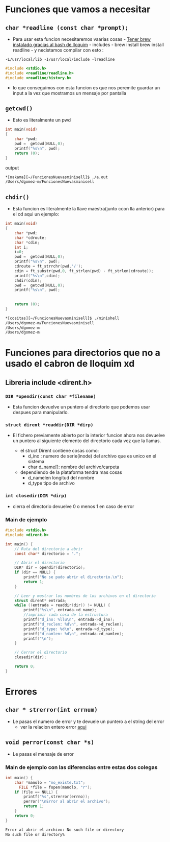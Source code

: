 # Funciones que vamos a necesitar

## `char *readline (const char *prompt);`
 - Para usar esta funcion necesitaremos vaarias cosas
		- [Tener brew instalado gracias al bash
		de lloquim](brewTosGoinfre.sh)
		- includes 
		- brew install brew install readline
		- y necistamos compilar con esto :
```plaintext
-L/usr/local/lib -I/usr/local/include -lreadline
```
```c
#include <stdio.h>
#include <readline/readline.h>
#include <readline/history.h>
```
- lo que conseguimos con esta funcion es que nos peremite guardar un input a la vez que mostramos un mensaje por pantalla

## `getcwd()`
- Esto es literalmente un pwd

```c
int main(void)
{
	char *pwd;
 	pwd =  getcwd(NULL,0);
    printf("%s\n", pwd);
    return (0);
}
```
output
```bash
*[nakama][~/FuncionesNuevasminisell]$ ./a.out
/Users/dgomez-m/FuncionesNuevasminisell
```
## `chdir()`
 - Esta funcion es literalmente la llave maestra(junto ccon lla anterior) para el cd aqui un ejemplo:


```c
int main(void)
{
	char *pwd;
	char *cdroute;
	char *cdin;
	int i;
	i=0;
 	pwd =  getcwd(NULL,0);
    printf("%s\n", pwd);
	cdroute = ft_strrchr(pwd,'/');
	cdin = ft_substr(pwd,0, ft_strlen(pwd) - ft_strlen(cdroute));
    printf("%s\n",cdin);
	chdir(cdin);
	pwd =  getcwd(NULL,0);
    printf("%s\n", pwd);
	
		
    return (0);
}
```
```bash
*[cositas][~/FuncionesNuevasminisell]$ ./minishell
/Users/dgomez-m/FuncionesNuevasminisell
/Users/dgomez-m
/Users/dgomez-m
```
# Funciones para directorios que no a usado el cabron de lloquim xd
## Libreria  include <dirent.h>
### `DIR *opendir(const char *filename)`
 - Esta funcion devuelve un puntero al directorio que podemos usar despues para manipularlo.

### `struct dirent *readdir(DIR *dirp)`

- El fichero previamente abierto por la interior funcion ahora nos devuelve un puntero al siguiente elemento del directorio cada vez que la llamas.

	- el struct Dirent contiene cosas como:
		-  d_ino : numero de serie(inode) del archivo que es unico en el sistema
		- char d_name[]: nombre del archivo/carpeta
	- dependiendo de la plataforma tendra mas cosas
		- d_namelen longitud del nombre
		- d_type tipo de archivo
	
### `int closedir(DIR *dirp)`
	
- cierra el directorio devuelve 0 o menos 1 en caso de error
### Main de ejemplo
```c
#include <stdio.h>
#include <dirent.h>

int main() {
    // Ruta del directorio a abrir
    const char* directorio = ".";

    // Abrir el directorio
    DIR* dir = opendir(directorio);
    if (dir == NULL) {
        printf("No se pudo abrir el directorio.\n");
        return 1;
    }

    // Leer y mostrar los nombres de los archivos en el directorio
    struct dirent* entrada;
    while ((entrada = readdir(dir)) != NULL) {
        printf("%s\n", entrada->d_name);
		//imprimir cada cosa de la estructura
		printf("d_ino: %llu\n", entrada->d_ino);
		printf("d_reclen: %d\n", entrada->d_reclen);
		printf("d_type: %d\n", entrada->d_type);
		printf("d_namlen: %d\n", entrada->d_namlen);
		printf("\n");
    }

    // Cerrar el directorio
    closedir(dir);

    return 0;
}

```
# Errores 

## `char * strerror(int errnum)`

- Le pasas el numero de error y te devuele un puntero a el string del error
 	- ver la relacion entero error [aqui](erroreslista.txt)
## `void perror(const char *s)`
- Le pasas el mensaje de error

### Main de ejemplo con las diferencias  entre estas dos colegas
```c
int main() {
	char *manolo = "no_existe.txt";
	  FILE *file = fopen(manolo, "r");
    if (file == NULL) {
		printf("%s",strerror(errno));
        perror("\nError al abrir el archivo");
		return 1;
    }
    return 0;
}

```
```bash
Error al abrir el archivo: No such file or directory
No such file or directory%  
```
